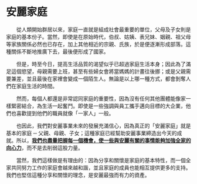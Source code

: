 # 安麗家庭

  從人類開始群居以來，家庭一直就是組成社會最重要的單位，父母及子女則是家庭的基本份子。當然，即使是在原始時代，伯叔、姑姨、表兄妹、姻親、祖父母等家族關係必然也已存在，加上其他相近的宗親、氏族，於是便逐漸形成部落。這種關係不斷地推廣下去，最後便形成了國家。

  但是，時至今日，提高生活品質的渴望似乎已超過家庭生活本身；因此為了滿足這個慾望，母親需要上班，甚至有些婦女會將當媽媽的計畫往後挪；或是父親需要兼差，並且最後在家裡會變成一個陌生人。無論是以上哪一種方式，都會剝奪人們在家庭生活的時間。

  然而，每個人都還是非常認同家庭的重要性，因為沒有任何其他團體能像家一樣緊密結合，為生活一起奮鬥。即使是一些強調與員工攜手邁向目標的大企業，他們也喜歡提到他們的職員就像「一家人」一般。

  也因此，我們對安麗事業未來的發展充滿信心，因為真正的「安麗家庭」就是基本的家庭 ─ 父親、母親、子女；這種家庭已經幫助安麗事業締造出今天的成就。所以，[**我們也盡量把握每一個機會，使一些與安麗有關的事情能夠加強全家的向心力**](an-jia-ting.md)，而不是去削弱這股力量。

  當然，我們這樣做是有理由的：因為分享和關懷是家庭的基本特性，而一個全家共同努力工作的家庭會越來越和諧，並且家庭的成員也能相互提供更多的支持。我們也堅信這種分享和關懷的理念，是安麗最強而有力的資產。

